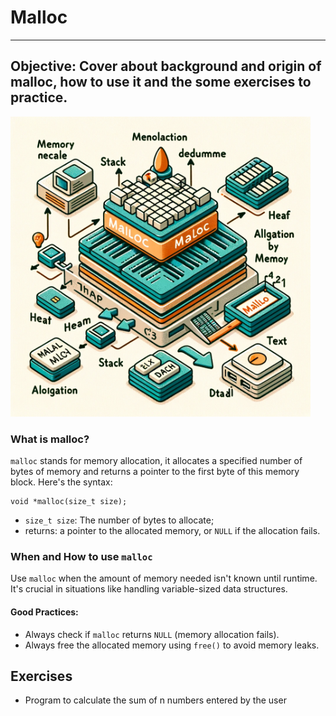 # Malloc

---

## Objective: Cover about background and origin of malloc, how to use it and the some exercises to practice.

<div style="width: 30rem;">
  <img src='./images/Malloc_diagram_computer.webp' alt="malloc_image"/>
</div>

### What is malloc?

`malloc` stands for memory allocation, it allocates a specified number of bytes of memory and returns a pointer to the first byte of this memory block. Here's the syntax:

```
void *malloc(size_t size);
```

- `size_t size`: The number of bytes to allocate;
- returns: a pointer to the allocated memory, or `NULL` if the allocation fails.

### When and How to use `malloc`

Use `malloc` when the amount of memory needed isn't known until runtime. It's crucial in situations like handling variable-sized data structures.

#### Good Practices:

- Always check if `malloc` returns `NULL` (memory allocation fails).
- Always free the allocated memory using `free()` to avoid memory leaks.

## Exercises

- Program to calculate the sum of n numbers entered by the user
